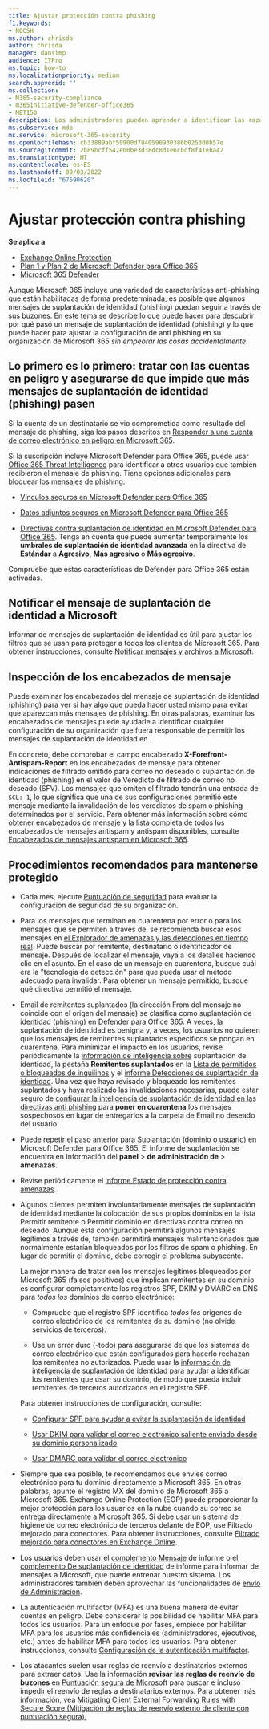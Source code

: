 ```yaml
---
title: Ajustar protección contra phishing
f1.keywords:
- NOCSH
ms.author: chrisda
author: chrisda
manager: dansimp
audience: ITPro
ms.topic: how-to
ms.localizationpriority: medium
search.appverid: ''
ms.collection:
- M365-security-compliance
- m365initiative-defender-office365
- MET150
description: Los administradores pueden aprender a identificar las razones por las que y cómo se a través de un mensaje de suplantación de identidad (phishing) en Microsoft 365 y qué hacer para evitar más mensajes de phishing en el futuro.
ms.subservice: mdo
ms.service: microsoft-365-security
ms.openlocfilehash: cb33889abf59900d7840590930386b0253d0b57e
ms.sourcegitcommit: 2b89bcff547e00be3d38dc8d1e6cbcf8f41eba42
ms.translationtype: MT
ms.contentlocale: es-ES
ms.lasthandoff: 09/03/2022
ms.locfileid: "67590620"
---
```

# <a name="tune-anti-phishing-protection"></a>Ajustar protección contra phishing

**Se aplica a**
- [Exchange Online Protection](exchange-online-protection-overview.md)
- [Plan 1 y Plan 2 de Microsoft Defender para Office 365](defender-for-office-365.md)
- [Microsoft 365 Defender](../defender/microsoft-365-defender.md)

Aunque Microsoft 365 incluye una variedad de características anti-phishing que están habilitadas de forma predeterminada, es posible que algunos mensajes de suplantación de identidad (phishing) puedan seguir a través de sus buzones. En este tema se describe lo que puede hacer para descubrir por qué pasó un mensaje de suplantación de identidad (phishing) y lo que puede hacer para ajustar la configuración de anti phishing en su organización de Microsoft 365 _sin empeorar las cosas accidentalmente_.

## <a name="first-things-first-deal-with-any-compromised-accounts-and-make-sure-you-block-any-more-phishing-messages-from-getting-through"></a>Lo primero es lo primero: tratar con las cuentas en peligro y asegurarse de que impide que más mensajes de suplantación de identidad (phishing) pasen

Si la cuenta de un destinatario se vio comprometida como resultado del mensaje de phishing, siga los pasos descritos en [Responder a una cuenta de correo electrónico en peligro en Microsoft 365](responding-to-a-compromised-email-account.md).

Si la suscripción incluye Microsoft Defender para Office 365, puede usar [Office 365 Threat Intelligence](office-365-ti.md) para identificar a otros usuarios que también recibieron el mensaje de phishing. Tiene opciones adicionales para bloquear los mensajes de phishing:

- [Vínculos seguros en Microsoft Defender para Office 365](set-up-safe-links-policies.md)

- [Datos adjuntos seguros en Microsoft Defender para Office 365](set-up-safe-attachments-policies.md)

- [Directivas contra suplantación de identidad en Microsoft Defender para Office 365](configure-mdo-anti-phishing-policies.md). Tenga en cuenta que puede aumentar temporalmente los **umbrales de suplantación de identidad avanzada** en la directiva de **Estándar** a **Agresivo**, **Más agresivo** o **Más agresivo**.

Compruebe que estas características de Defender para Office 365 están activadas.

## <a name="report-the-phishing-message-to-microsoft"></a>Notificar el mensaje de suplantación de identidad a Microsoft

Informar de mensajes de suplantación de identidad es útil para ajustar los filtros que se usan para proteger a todos los clientes de Microsoft 365. Para obtener instrucciones, consulte [Notificar mensajes y archivos a Microsoft](report-junk-email-messages-to-microsoft.md).

## <a name="inspect-the-message-headers"></a>Inspección de los encabezados de mensaje

Puede examinar los encabezados del mensaje de suplantación de identidad (phishing) para ver si hay algo que pueda hacer usted mismo para evitar que aparezcan más mensajes de phishing. En otras palabras, examinar los encabezados de mensajes puede ayudarle a identificar cualquier configuración de su organización que fuera responsable de permitir los mensajes de suplantación de identidad en .

En concreto, debe comprobar el campo encabezado **X-Forefront-Antispam-Report** en los encabezados de mensaje para obtener indicaciones de filtrado omitido para correo no deseado o suplantación de identidad (phishing) en el valor de Veredicto de filtrado de correo no deseado (SFV). Los mensajes que omiten el filtrado tendrán una entrada de `SCL:-1`, lo que significa que una de sus configuraciones permitió este mensaje mediante la invalidación de los veredictos de spam o phishing determinados por el servicio. Para obtener más información sobre cómo obtener encabezados de mensaje y la lista completa de todos los encabezados de mensajes antispam y antispam disponibles, consulte [Encabezados de mensajes antispam en Microsoft 365](anti-spam-message-headers.md).

## <a name="best-practices-to-stay-protected"></a>Procedimientos recomendados para mantenerse protegido

- Cada mes, ejecute [Puntuación de seguridad](../defender/microsoft-secure-score.md) para evaluar la configuración de seguridad de su organización.

- Para los mensajes que terminan en cuarentena por error o para los mensajes que se permiten a través de, se recomienda buscar esos mensajes en [el Explorador de amenazas y las detecciones en tiempo real](threat-explorer.md). Puede buscar por remitente, destinatario o identificador de mensaje. Después de localizar el mensaje, vaya a los detalles haciendo clic en el asunto. En el caso de un mensaje en cuarentena, busque cuál era la "tecnología de detección" para que pueda usar el método adecuado para invalidar. Para obtener un mensaje permitido, busque qué directiva permitió el mensaje.

- Email de remitentes suplantados (la dirección From del mensaje no coincide con el origen del mensaje) se clasifica como suplantación de identidad (phishing) en Defender para Office 365. A veces, la suplantación de identidad es benigna y, a veces, los usuarios no quieren que los mensajes de remitentes suplantados específicos se pongan en cuarentena. Para minimizar el impacto en los usuarios, revise periódicamente la [información de inteligencia sobre](learn-about-spoof-intelligence.md) suplantación de identidad, la pestaña **Remitentes suplantados** en la [Lista de permitidos o bloqueados de inquilinos](manage-tenant-allow-block-list.md) y el [informe Detecciones de suplantación de identidad](view-email-security-reports.md#spoof-detections-report). Una vez que haya revisado y bloqueado los remitentes suplantados y haya realizado las invalidaciones necesarias, puede estar seguro de [configurar la inteligencia de suplantación de identidad en las directivas anti phishing](set-up-anti-phishing-policies.md#spoof-settings) para **poner en cuarentena** los mensajes sospechosos en lugar de entregarlos a la carpeta de Email no deseado del usuario.

- Puede repetir el paso anterior para Suplantación (dominio o usuario) en Microsoft Defender para Office 365. El informe de suplantación se encuentra en Información del **panel** \> **de administración de** \> **amenazas**.

- Revise periódicamente el [informe Estado de protección contra amenazas](view-reports-for-mdo.md#threat-protection-status-report).

- Algunos clientes permiten involuntariamente mensajes de suplantación de identidad mediante la colocación de sus propios dominios en la lista Permitir remitente o Permitir dominio en directivas contra correo no deseado. Aunque esta configuración permitirá algunos mensajes legítimos a través de, también permitirá mensajes malintencionados que normalmente estarían bloqueados por los filtros de spam o phishing. En lugar de permitir el dominio, debe corregir el problema subyacente.

  La mejor manera de tratar con los mensajes legítimos bloqueados por Microsoft 365 (falsos positivos) que implican remitentes en su dominio es configurar completamente los registros SPF, DKIM y DMARC en DNS para _todos los_ dominios de correo electrónico:

  - Compruebe que el registro SPF identifica _todos los_ orígenes de correo electrónico de los remitentes de su dominio (no olvide servicios de terceros).

  - Use un error duro (\-todo) para asegurarse de que los sistemas de correo electrónico que están configurados para hacerlo rechazan los remitentes no autorizados. Puede usar la [información de inteligencia de](learn-about-spoof-intelligence.md) suplantación de identidad para ayudar a identificar los remitentes que usan su dominio, de modo que pueda incluir remitentes de terceros autorizados en el registro SPF.

  Para obtener instrucciones de configuración, consulte:

  - [Configurar SPF para ayudar a evitar la suplantación de identidad](set-up-spf-in-office-365-to-help-prevent-spoofing.md)

  - [Usar DKIM para validar el correo electrónico saliente enviado desde su dominio personalizado](use-dkim-to-validate-outbound-email.md)

  - [Usar DMARC para validar el correo electrónico](use-dmarc-to-validate-email.md)

- Siempre que sea posible, te recomendamos que envíes correo electrónico para tu dominio directamente a Microsoft 365. En otras palabras, apunte el registro MX del dominio de Microsoft 365 a Microsoft 365. Exchange Online Protection (EOP) puede proporcionar la mejor protección para los usuarios en la nube cuando su correo se entrega directamente a Microsoft 365. Si debe usar un sistema de higiene de correo electrónico de terceros delante de EOP, use Filtrado mejorado para conectores. Para obtener instrucciones, consulte [Filtrado mejorado para conectores en Exchange Online](/Exchange/mail-flow-best-practices/use-connectors-to-configure-mail-flow/enhanced-filtering-for-connectors).

- Los usuarios deben usar el [complemento Mensaje](enable-the-report-message-add-in.md) de informe o el [complemento De suplantación de identidad](enable-the-report-phish-add-in.md) de informe para informar de mensajes a Microsoft, que puede entrenar nuestro sistema. Los administradores también deben aprovechar las funcionalidades de [envío de Administración](admin-submission.md).

- La autenticación multifactor (MFA) es una buena manera de evitar cuentas en peligro. Debe considerar la posibilidad de habilitar MFA para todos los usuarios. Para un enfoque por fases, empiece por habilitar MFA para los usuarios más confidenciales (administradores, ejecutivos, etc.) antes de habilitar MFA para todos los usuarios. Para obtener instrucciones, consulte [Configuración de la autenticación multifactor](../../admin/security-and-compliance/set-up-multi-factor-authentication.md).

- Los atacantes suelen usar reglas de reenvío a destinatarios externos para extraer datos. Use la información **revisar las reglas de reenvío de buzones** en [Puntuación segura de Microsoft](../defender/microsoft-secure-score.md) para buscar e incluso impedir el reenvío de reglas a destinatarios externos. Para obtener más información, vea [Mitigating Client External Forwarding Rules with Secure Score (Mitigación de reglas de reenvío externo de cliente con puntuación segura).](/archive/blogs/office365security/mitigating-client-external-forwarding-rules-with-secure-score)
